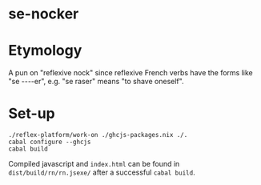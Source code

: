 se-nocker
=========

# Etymology

A pun on "reflexive nock" since reflexive French verbs have the forms like
"se ----er", e.g. "se raser" means "to shave oneself".

# Set-up

```
./reflex-platform/work-on ./ghcjs-packages.nix ./.
cabal configure --ghcjs
cabal build
```

Compiled javascript and `index.html` can be found in `dist/build/rn/rn.jsexe/` after a successful `cabal build`.
